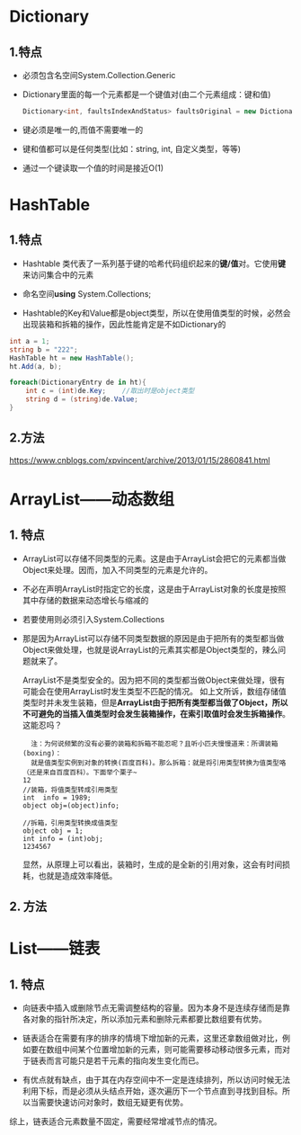 # Dictionary

 ## 1.特点

* 必须包含名空间System.Collection.Generic

* Dictionary里面的每一个元素都是一个键值对(由二个元素组成：键和值)

  ```C#
  Dictionary<int, faultsIndexAndStatus> faultsOriginal = new Dictionary<int, faultsIndexAndStatus>();
  ```

* 键必须是唯一的,而值不需要唯一的

* 键和值都可以是任何类型(比如：string, int, 自定义类型，等等)

* 通过一个键读取一个值的时间是接近O(1)





# HashTable

## 1.特点

* Hashtable 类代表了一系列基于键的哈希代码组织起来的**键/值**对。它使用**键**来访问集合中的元素

* 命名空间**using** System.Collections;
* Hashtable的Key和Value都是object类型，所以在使用值类型的时候，必然会出现装箱和拆箱的操作，因此性能肯定是不如Dictionary的

```C#
int a = 1;
string b = "222";
HashTable ht = new HashTable();
ht.Add(a, b);	

foreach(DictionaryEntry de in ht){
    int c = (int)de.Key;	//取出时是object类型
    string d = (string)de.Value;
}
```

## 2.方法

https://www.cnblogs.com/xpvincent/archive/2013/01/15/2860841.html



# ArrayList——动态数组

## 1. 特点

* ArrayList可以存储不同类型的元素。这是由于ArrayList会把它的元素都当做Object来处理。因而，加入不同类型的元素是允许的。

* 不必在声明ArrayList时指定它的长度，这是由于ArrayList对象的长度是按照其中存储的数据来动态增长与缩减的

* 若要使用则必须引入System.Collections

* 那是因为ArrayList可以存储不同类型数据的原因是由于把所有的类型都当做Object来做处理，也就是说ArrayList的元素其实都是Object类型的，辣么问题就来了。

  ArrayList不是类型安全的。因为把不同的类型都当做Object来做处理，很有可能会在使用ArrayList时发生类型不匹配的情况。
  如上文所诉，数组存储值类型时并未发生装箱，但是**ArrayList由于把所有类型都当做了Object，所以不可避免的当插入值类型时会发生装箱操作，在索引取值时会发生拆箱操作**。这能忍吗？

  ```
  	注：为何说频繁的没有必要的装箱和拆箱不能忍呢？且听小匹夫慢慢道来：所谓装箱 (boxing)：
  	就是值类型实例到对象的转换(百度百科)。那么拆箱：就是将引用类型转换为值类型咯（还是来自百度百科）。下面举个栗子~
  12
  //装箱，将值类型转成引用类型
  int  info = 1989;  
  object obj=(object)info;  
  
  //拆箱，引用类型转换成值类型
  object obj = 1;
  int info = (int)obj;
  1234567
  ```

  显然，从原理上可以看出，装箱时，生成的是全新的引用对象，这会有时间损耗，也就是造成效率降低。

## 2. 方法



# List——链表

## 1. 特点

* 向链表中插入或删除节点无需调整结构的容量。因为本身不是连续存储而是靠各对象的指针所决定，所以添加元素和删除元素都要比数组要有优势。

* 链表适合在需要有序的排序的情境下增加新的元素，这里还拿数组做对比，例如要在数组中间某个位置增加新的元素，则可能需要移动移动很多元素，而对于链表而言可能只是若干元素的指向发生变化而已。

* 有优点就有缺点，由于其在内存空间中不一定是连续排列，所以访问时候无法利用下标，而是必须从头结点开始，逐次遍历下一个节点直到寻找到目标。所以当需要快速访问对象时，数组无疑更有优势。

综上，链表适合元素数量不固定，需要经常增减节点的情况。

